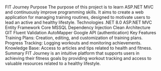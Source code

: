 FIT Journey
Purpose
The purpose of this project is to learn ASP.NET MVC and continuously improve programming skills. It aims to create a web application for managing training routines, designed to motivate users to lead an active and healthy lifestyle.
Technologies
.NET 8.0
ASP.NET MVC
Entity Framework Core
MSSQL
Dependency Injection
Clean Architecture
GIT
Fluent Validation
AutoMapper
Google API (authentication)
Key Features
Training Plans: Creation, editing, and customization of training plans.
Progress Tracking: Logging workouts and monitoring achievements.
Knowledge Base: Access to articles and tips related to health and fitness.
Summary
FIT Journey is an intuitive platform that supports users in achieving their fitness goals by providing workout tracking and access to valuable resources related to a healthy lifestyle. 
